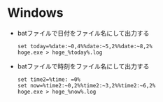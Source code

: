 # Windows

* batファイルで日付をファイル名にして出力する
  ```
  set today=%date:~0,4%%date:~5,2%%date:~8,2%
  hoge.exe > hoge_%today%.log
  ```
* batファイルで時刻をファイル名にして出力する
  ```
  set time2=%time: =0%
  set now=%time2:~0,2%%time2:~3,2%%time2:~6,2%
  hoge.exe > hoge_%now%.log
  ```

